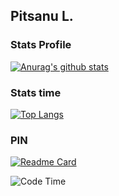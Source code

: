 ## Pitsanu L.

### Stats Profile
[![Anurag's github stats](https://github-readme-stats.vercel.app/api?username=pitsanujiw&show_icons=true&theme=react)](https://github.com/anuraghazra/github-readme-stats)

### Stats time
[![Top Langs](https://github-readme-stats.vercel.app/api/top-langs/?username=pitsanujiw)](https://github.com/anuraghazra/github-readme-stats)

### PIN
[![Readme Card](https://github-readme-stats.vercel.app/api/pin/?username=pitsanujiw&repo=pitsanujiw.me)](https://github.com/anuraghazra/github-readme-stats)

![Code Time](https://img.shields.io/endpoint?style=flat&url=https://codetime-api.datreks.com/badge/896?logoColor=white%26project=%26recentMS=0%26showProject=false)
